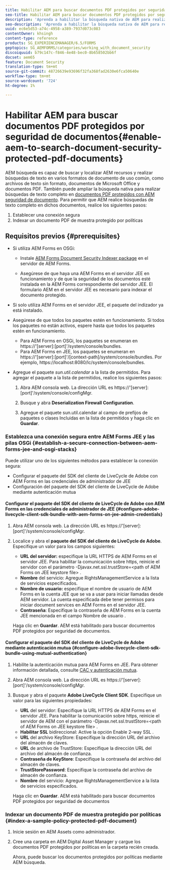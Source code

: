 ```yaml
---
title: Habilitar AEM para buscar documentos PDF protegidos por seguridad de documentos
seo-title: Habilitar AEM para buscar documentos PDF protegidos por seguridad de documentos
description: 'Aprenda a habilitar la búsqueda nativa de AEM para realizar búsquedas de texto completo en documentos PDF protegidos por DRM.  '
seo-description: 'Aprenda a habilitar la búsqueda nativa de AEM para realizar búsquedas de texto completo en documentos PDF protegidos por DRM.  '
uuid: ec6e5d53-a74c-4958-a389-7937d073c083
contentOwner: khsingh
content-type: reference
products: SG_EXPERIENCEMANAGER/6.5/FORMS
geptopics: SG_AEMFORMS/categories/working_with_document_security
discoiquuid: b79c147c-f846-4e48-bec0-8b658502bb6f
docset: aem65
feature: Document Security
translation-type: tm+mt
source-git-commit: 48726639e93696f32fa368fad2630e6fca50640e
workflow-type: tm+mt
source-wordcount: '724'
ht-degree: 1%

---
```



# Habilitar AEM para buscar documentos PDF protegidos por seguridad de documentos{#enable-aem-to-search-document-security-protected-pdf-documents}

AEM búsqueda es capaz de buscar y localizar AEM recursos y realizar búsquedas de texto en varios formatos de documento de uso común, como archivos de texto sin formato, documentos de Microsoft Office y documentos PDF. También puede ampliar la búsqueda nativa para realizar búsquedas de texto completo en [documentos PDF protegidos con AEM seguridad de documento](../../forms/using/admin-help/document-security.md). Para permitir que AEM realice búsquedas de texto completo en dichos documentos, realice los siguientes pasos:

1. Establecer una conexión segura
1. Indexar un documento PDF de muestra protegido por políticas

## Requisitos previos {#prerequisites}

* Si utiliza AEM Forms en OSGi:

   * Instale [AEM Forms Document Security Indexer package](https://helpx.adobe.com/es/aem-forms/kb/aem-forms-releases.html) en el servidor de AEM Forms.

   * Asegúrese de que haya una AEM Forms en el servidor JEE en funcionamiento y de que la seguridad de los documentos esté instalada en la AEM Forms correspondiente del servidor JEE. El formulario AEM en el servidor JEE es necesario para indexar el documento protegido.

* Si solo utiliza AEM Forms en el servidor JEE, el paquete del indizador ya está instalado.
* Asegúrese de que todos los paquetes estén en funcionamiento. Si todos los paquetes no están activos, espere hasta que todos los paquetes estén en funcionamiento.

   * Para AEM Forms en OSGi, los paquetes se enumeran en https://&#39;[server]:[port]&#39;/system/console/bundles.
   * Para AEM Forms en JEE, los paquetes se enumeran en https://&#39;[server]:[port]&#39;/[context-path]/system/console/bundles. Por ejemplo, https://localhost:8080/lc/system/console/bundles.

* Agregue el paquete *sun.util.calendar* a la lista de permitidos. Para agregar el paquete a la lista de permitidos, realice los siguientes pasos:

   1. Abra AEM consola web. La dirección URL es https://&#39;[server]:[port]&#39;/system/console/configMgr.
   1. Busque y abra **Deserialization Firewall Configuration**.

   1. Agregue el paquete sun.util.calendar al campo de prefijos de paquetes o clases Incluidas en la lista de permitidos y haga clic en **Guardar**.

### Establezca una conexión segura entre AEM Forms JEE y las pilas OSGi {#establish-a-secure-connection-between-aem-forms-jee-and-osgi-stacks}

Puede utilizar uno de los siguientes métodos para establecer la conexión segura:

* Configurar el paquete del SDK del cliente de LiveCycle de Adobe con AEM Forms en las credenciales de administrador de JEE
* Configuración del paquete del SDK del cliente de LiveCycle de Adobe mediante autenticación mutua

#### Configurar el paquete del SDK del cliente de LiveCycle de Adobe con AEM Forms en las credenciales de administrador de JEE {#configure-adobe-livecycle-client-sdk-bundle-with-aem-forms-on-jee-admin-credentials}

1. Abra AEM consola web. La dirección URL es https://&#39;[server]:[port]&#39;/system/console/configMgr.
1. Localice y abra el **paquete del SDK del cliente de LiveCycle de Adobe**. Especifique un valor para los campos siguientes:

   * **URL del servidor:** especifique la URL HTTPS de AEM Forms en el servidor JEE. Para habilitar la comunicación sobre https, reinicie el servidor con el parámetro -Djavax.net.ssl.trustStore=&lt;path of AEM Forms on JEE keystore file> .
   * **Nombre** del servicio: Agregue RightsManagementService a la lista de servicios especificados.
   * **Nombre de usuario:** especifique el nombre de usuario de AEM Forms en la cuenta JEE que se va a usar para iniciar llamadas desde AEM servidor. La cuenta especificada debe tener permisos para iniciar document services en AEM Forms en el servidor JEE.
   * **Contraseña**: Especifique la contraseña de AEM Forms en la cuenta JEE mencionada en el campo Nombre de usuario .

   Haga clic en **Guardar**. AEM está habilitado para buscar documentos PDF protegidos por seguridad de documentos.

#### Configurar el paquete del SDK del cliente de LiveCycle de Adobe mediante autenticación mutua {#configure-adobe-livecycle-client-sdk-bundle-using-mutual-authentication}

1. Habilite la autenticación mutua para AEM Forms en JEE. Para obtener información detallada, consulte [CAC y autenticación mutua](https://helpx.adobe.com/livecycle/kb/cac-mutual-authentication.html).
1. Abra AEM consola web. La dirección URL es https://&#39;[server]:[port]&#39;/system/console/configMgr.
1. Busque y abra el paquete **Adobe LiveCycle Client SDK**. Especifique un valor para las siguientes propiedades:

   * **URL** del servidor: Especifique la URL HTTPS de AEM Forms en el servidor JEE. Para habilitar la comunicación sobre https, reinicie el servidor de AEM con el parámetro -Djavax.net.ssl.trustStore=&lt;path of AEM Forms on JEE keystore file> .
   * **Habilitar SSL** bidireccional: Active la opción Enable 2-way SSL .
   * **URL** del archivo KeyStore: Especifique la dirección URL del archivo del almacén de claves.
   * **URL** de archivo de TrustStore: Especifique la dirección URL del archivo del almacén de confianza.
   * **Contraseña de KeyStore**: Especifique la contraseña del archivo del almacén de claves.
   * **TrustStorePassword**: Especifique la contraseña del archivo de almacén de confianza.
   * **Nombre** del servicio: Agregue RightsManagementService a la lista de servicios especificados.

   Haga clic en **Guardar**. AEM está habilitado para buscar documentos PDF protegidos por seguridad de documentos

### Indexar un documento PDF de muestra protegido por políticas {#index-a-sample-policy-protected-pdf-document}

1. Inicie sesión en AEM Assets como administrador.
1. Cree una carpeta en AEM Digital Asset Manager y cargue los documentos PDF protegidos por políticas en la carpeta recién creada.

   Ahora, puede buscar los documentos protegidos por políticas mediante AEM búsqueda.

